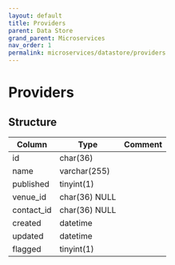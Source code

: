 ```yaml
---
layout: default
title: Providers
parent: Data Store
grand_parent: Microservices
nav_order: 1
permalink: microservices/datastore/providers
---
```


# Providers

## Structure

| Column     | Type          | Comment |
|------------|---------------|---------|
| id         | char(36)      |         |
| name       | varchar(255)  |         |
| published  | tinyint(1)    |         |
| venue_id   | char(36) NULL |         |
| contact_id | char(36) NULL |         |
| created    | datetime      |         |
| updated    | datetime      |         |
| flagged    | tinyint(1)    |         |
